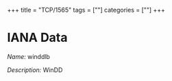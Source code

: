 +++
title = "TCP/1565"
tags = [""]
categories = [""]
+++

# IANA Data

_Name:_ winddlb

_Description:_ WinDD

